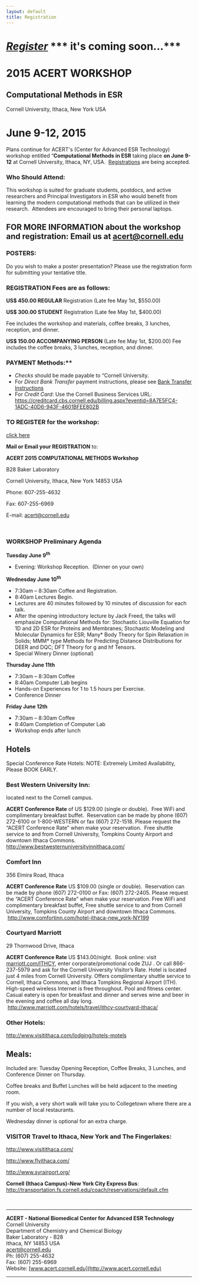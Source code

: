 ```yaml
---
layout: default
title: Registration
---
```

# [***Register***](http://www.acert.cornell.edu/index_files/Registration_Form_ACERT2015_Workshop.pdf) *** it's coming soon...***

# 2015 ACERT WORKSHOP      

Computational Methods in ESR
----------------------------

Cornell University, Ithaca, New York USA

June 9-12, 2015
=========================================

Plans continue for ACERT's (Center for Advanced ESR Technology) workshop
entitled “**Computational Methods in ESR** taking place **on June
9-12** at Cornell University, Ithaca, NY, USA. 
[Registrations](http://www.acert.cornell.edu/index_files/Registration_Form_ACERT2015_Workshop.pdf)
are being accepted.

### Who Should Attend:
This workshop is suited for graduate students,
postdocs, and active researchers and Principal Investigators in ESR who
would benefit from learning the modern computational methods that can be
utilized in their research.  Attendees are encouraged to bring their
personal laptops.

FOR MORE INFORMATION about the workshop and registration: Email us at <acert@cornell.edu>
---------------------------------------------------------

### POSTERS:

 Do you wish to make a poster presentation? Please use the registration
 form for submitting your tentative title.

### REGISTRATION Fees are as follows:

**US$ 450.00 REGULAR** Registration (Late fee May 1st, $550.00)

**US$ 300.00 STUDENT** Registration (Late fee May 1st, $400.00)

Fee includes the workshop and materials, coffee breaks, 3 lunches,
reception, and dinner.  

**US$ 150.00 ACCOMPANYING PERSON** (Late fee May 1st, $200.00) Fee
includes the coffee breaks, 3 lunches, reception, and dinner.  

### PAYMENT Methods:**

- *Checks* should be made payable to “Cornell University.
- For *Direct Bank Transfer* payment instructions, please see [Bank
  Transfer
  Instructions](http://www.acert.cornell.edu/index_files/BANK_WIRE_TRANSFERS_INSTRUCTIONS.pdf)
- For *Credit Card*: Use the Cornell Business Services URL:
    <https://creditcard.cbs.cornell.edu/billing.aspx?eventid=8A7E5FC4-1ADC-40D6-943F-4601BFEE802B>

### TO REGISTER for the workshop:
[click here](http://www.acert.cornell.edu/index_files/Registration_Form_ACERT2015_Workshop.pdf)

**Mail or Email your REGISTRATION** to:

**ACERT 2015 COMPUTATIONAL METHODS Workshop**

B28 Baker Laboratory

Cornell University, Ithaca, New York 14853 USA

Phone: 607-255-4632

Fax: 607-255-6969

E-mail: <acert@cornell.edu>

 

### WORKSHOP Preliminary Agenda

**Tuesday June 9<sup>th</sup>**

* Evening: Workshop Reception.  (Dinner on your own)

**Wednesday June 10<sup>th</sup>**

* 7:30am – 8:30am Coffee and Registration.
* 8:40am Lectures Begin.
* Lectures are 40 minutes followed by 10 minutes of discussion for each talk.
* After the opening introductory lecture by Jack Freed, the talks will emphasize Computational Methods for: Stochastic Liouville Equation for 1D and 2D ESR for Proteins and Membranes; Stochastic Modeling and Molecular Dynamics for ESR; Many* Body Theory for Spin Relaxation in Solids; MMM* type Methods for Predicting Distance Distributions for DEER and DQC; DFT Theory for g and hf Tensors.
* Special Winery Dinner (optional)

**Thursday June 11th**

-   7:30am – 8:30am Coffee
-   8:40am Computer Lab begins
-   Hands-on Experiences for 1 to 1.5 hours per Exercise. 
-   Conference Dinner

**Friday June 12th**

-   7:30am – 8:30am Coffee
-   8:40am Completion of Computer Lab
-   Workshop ends after lunch

## Hotels

Special Conference Rate Hotels: NOTE: Extremely Limited Availability,
Please BOOK EARLY.

### Best Western University Inn:  
located next to the Cornell campus.

**ACERT Conference Rate** of US $129.00 (single or double).  Free WiFi
and complimentary breakfast buffet.  Reservation can be made by phone
(607) 272-6100 or 1-800-WESTERN or fax (607) 272-1518. Please request
the “ACERT Conference Rate” when make your reservation.  Free shuttle
service to and from Cornell University, Tompkins County Airport and
downtown Ithaca Commons. 
<http://www.bestwesternuniversityinnithaca.com/>

### Comfort Inn  
356 Elmira Road, Ithaca   

**ACERT Conference Rate** US $109.00 (single or double).  Reservation
can be made by phone (607) 272-0100 or Fax: (607) 272-2405. Please
request the “ACERT Conference Rate” when make your reservation. Free
WiFi and complimentary breakfast buffet, Free shuttle service to and
from Cornell University, Tompkins County Airport and downtown Ithaca
Commons.  <http://www.comfortinn.com/hotel-ithaca-new_york-NY199>

### Courtyard Marriott  
29 Thornwood Drive, Ithaca   

**ACERT Conference Rate** US $143.00/night.  Book online: visit
[marriott.com/ITHCY](http://www.marriott.com/hotels/travel/ithcy-courtyard-ithaca/),
enter corporate/promotional code ZUJ . Or call 866-237-5979 and ask for
the Cornell University Visitor’s Rate. Hotel is located just 4 miles
from Cornell University. Offers complimentary shuttle service to
Cornell, Ithaca Commons, and Ithaca Tompkins Regional Airport (ITH).
High-speed wireless Internet is free throughout. Pool and fitness
center. Casual eatery is open for breakfast and dinner and serves wine
and beer in the evening and coffee all day long.
 <http://www.marriott.com/hotels/travel/ithcy-courtyard-ithaca/>

### Other Hotels:  
<http://www.visitithaca.com/lodging/hotels-motels>

## Meals:

Included are: Tuesday Opening Reception, Coffee Breaks, 3 Lunches, and
Conference Dinner on Thursday.

Coffee breaks and Buffet Lunches will be held adjacent to the meeting
room.

If you wish, a very short walk will take you to Collegetown where there
are a number of local restaurants. 

Wednesday dinner is optional for an extra charge.

### VISITOR Travel to Ithaca, New York and The Fingerlakes:

<http://www.visitithaca.com/>

<http://www.flyithaca.com/>

<http://www.syrairport.org/>

**Cornell (Ithaca Campus)-New York City Express Bus**:
<http://transportation.fs.cornell.edu/coach/reservations/default.cfm>

 

-----------------------------------------------------
**ACERT - National Biomedical Center for Advanced ESR Technology**  
Cornell University  
Department of Chemistry and Chemical Biology  
Baker Laboratory - B28  
Ithaca, NY 14853 USA  
<acert@cornell.edu>  
Ph: (607) 255-4632  
Fax: (607) 255-6969  
Website: [www.acert.cornell.edu](http://www.acert.cornell.edu)  

-----------------------------------------------------

